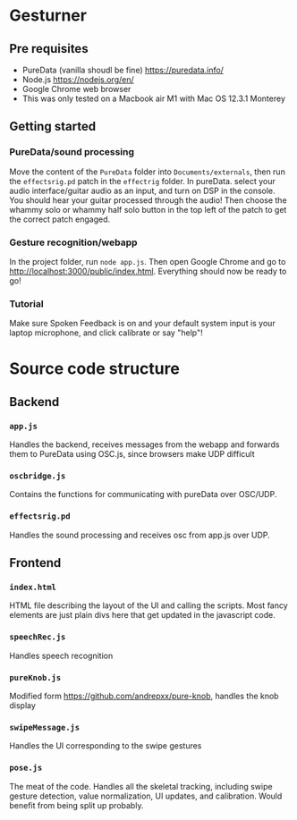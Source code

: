 # Gesturner

## Pre requisites

- PureData (vanilla shoudl be fine) <https://puredata.info/>
- Node.js <https://nodejs.org/en/>
- Google Chrome web browser
- This was only tested on a Macbook air M1 with Mac OS 12.3.1 Monterey

## Getting started

### PureData/sound processing

Move the content of the `PureData` folder into `Documents/externals`, then run the `effectsrig.pd` patch in the `effectrig` folder. In pureData. select your audio interface/guitar audio as an input, and turn on DSP in the console. You should hear your guitar processed through the audio! Then choose the whammy solo or whammy half solo button in the top left of the patch to get the correct patch engaged.

### Gesture recognition/webapp

In the project folder, run `node app.js`. Then open Google Chrome and go to <http://localhost:3000/public/index.html>. Everything should now be ready to go!

### Tutorial

Make sure Spoken Feedback is on and your default system input is your laptop microphone, and click calibrate or say "help"!

# Source code structure

## Backend

### `app.js`

Handles the backend, receives messages from the webapp and forwards them to PureData using OSC.js, since browsers make UDP difficult

### `oscbridge.js`

Contains the functions for communicating with pureData over OSC/UDP.

### `effectsrig.pd`

Handles the sound processing and receives osc from app.js over UDP.

## Frontend

### `index.html`

HTML file describing the layout of the UI and calling the scripts. Most fancy elements are just plain divs here that get updated in the javascript code.

### `speechRec.js`

Handles speech recognition

### `pureKnob.js`

Modified form <https://github.com/andrepxx/pure-knob>, handles the knob display

### `swipeMessage.js`

Handles the UI corresponding to the swipe gestures

### `pose.js`

The meat of the code. Handles all the skeletal tracking, including swipe gesture detection, value normalization, UI updates, and calibration. Would benefit from being split up probably.
